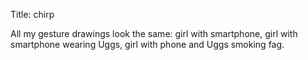 Title: chirp

All my gesture drawings look the same: girl with smartphone, girl with smartphone wearing Uggs, girl with phone and Uggs smoking fag.
